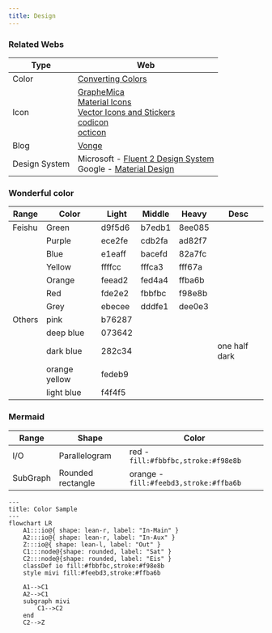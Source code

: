 ```yaml
---
title: Design
---
```

### Related Webs

| Type          | Web                                                                                                                                                                                                                                                                                         |
| ------------- | ------------------------------------------------------------------------------------------------------------------------------------------------------------------------------------------------------------------------------------------------------------------------------------------- |
| Color         | [Converting Colors](https://convertingcolors.com/)                                                                                                                                                                                                                                          |
| Icon          | [GrapheMica](https://graphemica.com/)<br>[Material Icons](https://fonts.google.com/icons)<br>[Vector Icons and Stickers](https://www.flaticon.com/)<br>[codicon](https://microsoft.github.io/vscode-codicons/dist/codicon.html)<br>[octicon](https://primer.style/design/foundations/icons) |
| Blog          | [Vonge](https://jazzed-kale.cloudvent.net/projects/)                                                                                                                                                                                                                                        |
| Design System | Microsoft - [Fluent 2 Design System](https://fluent2.microsoft.design/)<br>Google - [Material Design](https://m3.material.io/)                                                                                                                                                              |

### Wonderful color

| Range  | Color         | Light  | Middle | Heavy  | Desc          |
| ------ | ------------- | ------ | ------ | ------ | ------------- |
| Feishu | Green         | d9f5d6 | b7edb1 | 8ee085 |               |
|        | Purple        | ece2fe | cdb2fa | ad82f7 |               |
|        | Blue          | e1eaff | bacefd | 82a7fc |               |
|        | Yellow        | ffffcc | fffca3 | fff67a |               |
|        | Orange        | feead2 | fed4a4 | ffba6b |               |
|        | Red           | fde2e2 | fbbfbc | f98e8b |               |
|        | Grey          | ebecee | dddfe1 | dee0e3 |               |
| Others | pink          | b76287 |        |        |               |
|        | deep blue     | 073642 |        |        |               |
|        | dark blue     | 282c34 |        |        | one half dark |
|        | orange yellow | fedeb9 |        |        |               |
|        | light blue    | f4f4f5 |        |        |               |

### Mermaid

| Range    | Shape             | Color                                  |
| -------- | ----------------- | -------------------------------------- |
| I/O      | Parallelogram     | red - `fill:#fbbfbc,stroke:#f98e8b`    |
| SubGraph | Rounded rectangle | orange - `fill:#feebd3,stroke:#ffba6b` |

```mermaid
---
title: Color Sample
---
flowchart LR
    A1:::io@{ shape: lean-r, label: "In-Main" }
    A2:::io@{ shape: lean-r, label: "In-Aux" }
    Z:::io@{ shape: lean-l, label: "Out" }
    C1:::node@{shape: rounded, label: "Sat" }
    C2:::node@{shape: rounded, label: "Eis" }
    classDef io fill:#fbbfbc,stroke:#f98e8b
    style mivi fill:#feebd3,stroke:#ffba6b
  
    A1-->C1
    A2-->C1
    subgraph mivi
        C1-->C2
    end
    C2-->Z
```
